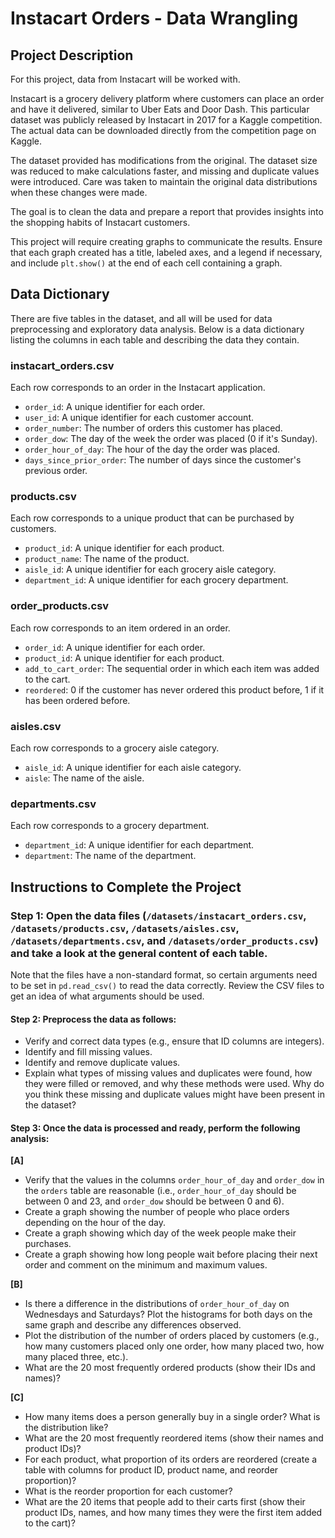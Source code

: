 # Instacart Orders  -  Data Wrangling

## Project Description

For this project, data from Instacart will be worked with.

Instacart is a grocery delivery platform where customers can place an order and have it delivered, similar to Uber Eats and Door Dash. This particular dataset was publicly released by Instacart in 2017 for a Kaggle competition. The actual data can be downloaded directly from the competition page on Kaggle.

The dataset provided has modifications from the original. The dataset size was reduced to make calculations faster, and missing and duplicate values were introduced. Care was taken to maintain the original data distributions when these changes were made.

The goal is to clean the data and prepare a report that provides insights into the shopping habits of Instacart customers.

This project will require creating graphs to communicate the results. Ensure that each graph created has a title, labeled axes, and a legend if necessary, and include `plt.show()` at the end of each cell containing a graph.

## Data Dictionary

There are five tables in the dataset, and all will be used for data preprocessing and exploratory data analysis. Below is a data dictionary listing the columns in each table and describing the data they contain.

### instacart_orders.csv
Each row corresponds to an order in the Instacart application.

- `order_id`: A unique identifier for each order.
- `user_id`: A unique identifier for each customer account.
- `order_number`: The number of orders this customer has placed.
- `order_dow`: The day of the week the order was placed (0 if it's Sunday).
- `order_hour_of_day`: The hour of the day the order was placed.
- `days_since_prior_order`: The number of days since the customer's previous order.

### products.csv
Each row corresponds to a unique product that can be purchased by customers.

- `product_id`: A unique identifier for each product.
- `product_name`: The name of the product.
- `aisle_id`: A unique identifier for each grocery aisle category.
- `department_id`: A unique identifier for each grocery department.

### order_products.csv
Each row corresponds to an item ordered in an order.

- `order_id`: A unique identifier for each order.
- `product_id`: A unique identifier for each product.
- `add_to_cart_order`: The sequential order in which each item was added to the cart.
- `reordered`: 0 if the customer has never ordered this product before, 1 if it has been ordered before.

### aisles.csv
Each row corresponds to a grocery aisle category.

- `aisle_id`: A unique identifier for each aisle category.
- `aisle`: The name of the aisle.

### departments.csv
Each row corresponds to a grocery department.

- `department_id`: A unique identifier for each department.
- `department`: The name of the department.

## Instructions to Complete the Project

### Step 1: Open the data files (`/datasets/instacart_orders.csv`, `/datasets/products.csv`, `/datasets/aisles.csv`, `/datasets/departments.csv`, and `/datasets/order_products.csv`) and take a look at the general content of each table.

Note that the files have a non-standard format, so certain arguments need to be set in `pd.read_csv()` to read the data correctly. Review the CSV files to get an idea of what arguments should be used.


#### Step 2: Preprocess the data as follows:

- Verify and correct data types (e.g., ensure that ID columns are integers).
- Identify and fill missing values.
- Identify and remove duplicate values.
- Explain what types of missing values and duplicates were found, how they were filled or removed, and why these methods were used. Why do you think these missing and duplicate values might have been present in the dataset?

#### Step 3: Once the data is processed and ready, perform the following analysis:

**[A]** 

- Verify that the values in the columns `order_hour_of_day` and `order_dow` in the `orders` table are reasonable (i.e., `order_hour_of_day` should be between 0 and 23, and `order_dow` should be between 0 and 6).
- Create a graph showing the number of people who place orders depending on the hour of the day.
- Create a graph showing which day of the week people make their purchases.
- Create a graph showing how long people wait before placing their next order and comment on the minimum and maximum values.

**[B]** 

- Is there a difference in the distributions of `order_hour_of_day` on Wednesdays and Saturdays? Plot the histograms for both days on the same graph and describe any differences observed.
- Plot the distribution of the number of orders placed by customers (e.g., how many customers placed only one order, how many placed two, how many placed three, etc.).
- What are the 20 most frequently ordered products (show their IDs and names)?

**[C]** 

- How many items does a person generally buy in a single order? What is the distribution like?
- What are the 20 most frequently reordered items (show their names and product IDs)?
- For each product, what proportion of its orders are reordered (create a table with columns for product ID, product name, and reorder proportion)?
- What is the reorder proportion for each customer?
- What are the 20 items that people add to their carts first (show their product IDs, names, and how many times they were the first item added to the cart)?
